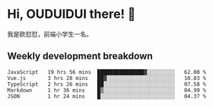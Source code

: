 # Hi, OUDUIDUI there!  👋

[comment]: <> ([<img align="right" width="50%" src="https://github-readme-stats.vercel.app/api?username=OUDUIDUI&theme=dark&show_icons=true">]&#40;https://metrics.lecoq.io/OUDUIDUI?template=classic&#41;)

我是欧怼怼，前端小学生一名。

##  Weekly development breakdown

<!--START_SECTION:waka-->
```text
JavaScript   19 hrs 56 mins  ███████████████▓░░░░░░░░░   62.00 % 
Vue.js       3 hrs 28 mins   ██▓░░░░░░░░░░░░░░░░░░░░░░   10.83 % 
TypeScript   2 hrs 26 mins   ██░░░░░░░░░░░░░░░░░░░░░░░   07.58 % 
Markdown     1 hr 36 mins    █▒░░░░░░░░░░░░░░░░░░░░░░░   04.99 % 
JSON         1 hr 24 mins    █░░░░░░░░░░░░░░░░░░░░░░░░   04.37 % 
```
<!--END_SECTION:waka-->